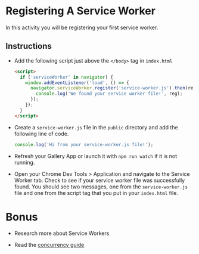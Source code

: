 # Registering A Service Worker

In this activity you will be registering your first service worker.

## Instructions

- Add the following script just above the `</body>` tag in `index.html`

  ```html
  <script>
    if ('serviceWorker' in navigator) {
      window.addEventListener('load', () => {
        navigator.serviceWorker.register('service-worker.js').then(reg => {
          console.log('We found your service worker file!', reg);
        });
      });
    }
  </script>
  ```

- Create a `service-worker.js` file in the `public` directory and add the following line of code.

  ```js
  console.log('Hi from your service-worker.js file!');
  ```

- Refresh your Gallery App or launch it with `npm run watch` if it is not running.

- Open your Chrome Dev Tools > Application and navigate to the Service Worker tab. Check to see if your service worker file was successfully found. You should see two messages, one from the `service-worker.js` file and one from the script tag that you put in your `index.html` file.

# Bonus

- Research more about Service Workers

- Read the [concurrency guide](../../../supplemental/service-workers.md)
